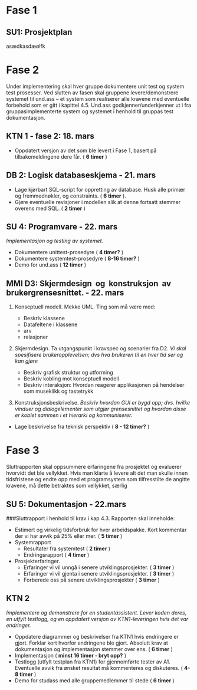 # Fase 1
## SU1: Prosjektplan
asædkasdæølfk

Fase 2
======
Under implementering skal hver gruppe dokumentere unit test og system test prosesser. Ved slutten av fasen skal gruppene levere/demonstrere systemet til und.ass – et system som realiserer alle kravene med eventuelle forbehold som er gitt i kapittel 4.5. Und.ass godkjenner/underkjenner ut i fra gruppasimplementerte system og systemet i henhold til gruppas test dokumentasjon.


KTN 1 - fase 2: 18. mars
------------------------
- Oppdatert versjon av det som ble levert i Fase 1, basert på tilbakemeldingene dere får. ( **6 timer** )


DB 2: Logisk databaseskjema - 21. mars
--------------------------------------
- Lage kjørbart SQL-script for oppretting av database. Husk alle primær og fremmednøkler, og constraints. ( **6 timer** ). 
- Gjøre eventuelle revisjoner i modellen slik at denne fortsatt stemmer overens med SQL. ( **2 timer** )


SU 4: Programvare - 22. mars	
----------------------------
_Implementasjon og testing av systemet._
- Dokumentere unittest-prosedyre ( **4 timer?** )
- Dokumentere systemtest-prosedyre ( **8-16 timer?** )
- Demo for und.ass ( **12 timer** )

MMI D3: Skjermdesign  og  konstruksjon  av  brukergrensesnittet. - 22. mars
-----------------------------------------------------------------------
1. Konseptuell modell. Mekke UML. Ting som må være med: 
	- Beskriv klassene
	- Datafeltene i klassene
	- arv
	- relasjoner

2. Skjermdesign. Ta utgangspunkt i kravspec og  scenarier fra D2.
	_Vi skal spesifisere brukeropplevelsen; dvs hva brukeren til en hver tid ser og kan gjøre_
	- Beskriv grafisk struktur og utforming
	- Beskriv kobling mot konseptuell modell
	- Beskriv interaksjon: Hvordan reagerer applikasjonen på hendelser som museklikk og tastetrykk

3. Konstruksjonsbeskrivelse. 
_Beskriv hvordan GUI er bygd opp; dvs. hvilke vinduer og dialogelementer som utgjør grensesnittet og hvordan disse er koblet sammen i et hierarki og kommuniserer._
- Lage beskrivelse fra teknisk perspektiv ( **8 - 12 timer?** )


Fase 3
======	
Sluttrapporten skal oppsummere erfaringene fra prosjektet og evaluerer hvorvidt det ble 
vellykket. Hvis man klarte å levere alt det man skulle innen tidsfristene og endte opp med et 
programsystem som tilfresstilte de angitte kravene, må dette betraktes som vellykket, særlig

SU 5: Dokumentasjon - 22.mars
----
###Sluttrapport i henhold til krav i kap 4.3. Rapporten skal inneholde:
- Estimert og virkelig tidsforbruk for hver arbeidspakke. Kort kommentar der vi har avvik på 25% eller mer. ( **5 timer** )
- Systemrapport
	+ Resultater fra systemtest ( **2 timer** )
	+ Endringsrapport ( **4 timer** )
- Prosjekterfaringer. 
	+ Erfaringer vi vil unngå i senere utviklingsprosjekter. ( **3 timer** )
	+ Erfaringer vi vil gjenta i senere utviklingsprosjekter. ( **3 timer** )
	+ Forberede oss på senere utviklingsprosjekter ( **3 timer** )

KTN 2
-----
_Implementere og demonstrere for en studentassistent. Lever koden deres, en utfylt testlogg, og en oppdatert versjon av KTN1-leveringen hvis det var endringer._
- Oppdatere diagrammer og beskrivelser fra KTN1 hvis endringere er gjort. Forklar kort hvorfor endringene ble gjort. Absolutt krav at dokumentasjon og implementasjon stemmer over ens. ( **6 timer** )
- Implementasjon ( **minst 16 timer - bryt opp?** )
- Testlogg (utfylt testplan fra KTN1) for gjennomførte tester av A1. Eventuelle avvik fra ønsket resultat må kommenteres og diskuteres. ( **4-8 timer** )
- Demo for studass med alle gruppemedlemmer til stede ( **6 timer** )

